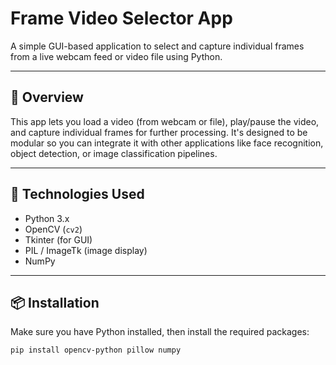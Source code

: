 # Frame Video Selector App

A simple GUI-based application to select and capture individual frames from a live webcam feed or video file using Python.

---

## 📸 Overview

This app lets you load a video (from webcam or file), play/pause the video, and capture individual frames for further processing. It's designed to be modular so you can integrate it with other applications like face recognition, object detection, or image classification pipelines.

---

## 🧰 Technologies Used

- Python 3.x
- OpenCV (`cv2`)
- Tkinter (for GUI)
- PIL / ImageTk (image display)
- NumPy

---

## 📦 Installation

Make sure you have Python installed, then install the required packages:

```bash
pip install opencv-python pillow numpy
